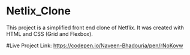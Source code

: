 # Netlix_Clone
This project is a simplified front end clone of Netflix. It was created with HTML and CSS (Grid and Flexbox).

#Live Project Link: https://codepen.io/Naveen-Bhadouria/pen/rNoKovw
